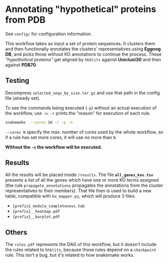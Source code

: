 # Annotating "hypothetical" proteins from PDB

See `config/` for configuration information.

This workflow takes as input a set of protein sequences. It clusters them and then
functionally annotates the clusters' representatives using **Eggnog DB**, and picks those without KO annotations
to
continue the process. These *"hypothetical proteins"* get aligned by `hhblits` against **Uniclust30** and then against **PDB70**.  

## Testing

Decompress `selected_seqs_by_size.tar.gz` and use that path in the config file (already set).

To see the commands being executed (`-p`) without an actual execution of the workflow, use `-n`.
`-r` prints the "reason" for execution of each rule.

```sh
snakemake  --cores 16 -r -p -n
```

`--cores N` specify the max. number of cores used by the whole workflow, so if a rule has set more cores, 
it will use no more than `N`.

**Without the `-n` the workflow will be executed.**

## Results

All the results will be placed inside `/results`. The file **`all_genes_kos.tsv`** presents a list of all the genes which have
one or more KO terms assigned (the rule `propagate_annotations` propagates the annotations from the cluster representatives to 
their members). That file then is used to build a new table, compatible with `ko_mapper.py`, which will produce 3 files:

- `{prefix}_module_completeness.tab`
- `{prefix}__heatmap.pdf`
- `{prefix}__barplot.pdf`


## Others

The `rules.pdf` represents the DAG of this workflow, but it doesn't include the rules related to
`hhblits`, because those rules depend on a `checkpoint` rule. This isn't a bug, but it's related to how snakemake works.